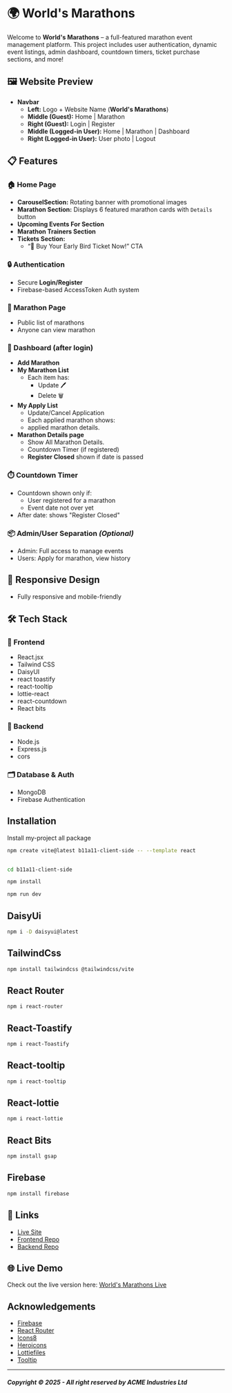 
# 🌍 World's Marathons

Welcome to **World's Marathons** – a full-featured marathon event management platform. This project includes user authentication, dynamic event listings, admin dashboard, countdown timers, ticket purchase sections, and more!


## 🖼️ Website Preview

- **Navbar**
  - **Left:** Logo + Website Name (**World's Marathons**)
  - **Middle (Guest):** Home | Marathon
  - **Right (Guest):** Login | Register
  - **Middle (Logged-in User):** Home | Marathon | Dashboard
  - **Right (Logged-in User):** User photo | Logout


## 📋 Features

### 🏠 Home Page
- **CarouselSection:** Rotating banner with promotional images
- **Marathon Section:** Displays 6 featured marathon cards with `Details` button
- **Upcoming Events For Section**
- **Marathon Trainers Section**
- **Tickets Section:** 
  - “🎫 Buy Your Early Bird Ticket Now!” CTA

### 🔒 Authentication
- Secure **Login/Register**
- Firebase-based AccessToken Auth system 

### 🏃 Marathon Page
- Public list of marathons
- Anyone can view marathon

### 📂 Dashboard (after login)
- **Add Marathon**
- **My Marathon List**
  - Each item has:
    - Update 🖊️
    - Delete 🗑️
-  **My Apply List** 
    - Update/Cancel Application 
    - Each applied marathon shows:
    - applied marathon details.   
- **Marathon Details page**
    - Show All Marathon Details.   
    - Countdown Timer (if registered)
    - **Register Closed** shown if date is passed
    
   

### ⏱️ Countdown Timer
- Countdown shown only if:
  - User registered for a marathon
  - Event date not over yet
- After date: shows "Register Closed"

### 📦 Admin/User Separation *(Optional)*
- Admin: Full access to manage events
- Users: Apply for marathon, view history

## 📱 Responsive Design
- Fully responsive and mobile-friendly


## 🛠️ Tech Stack

### 🚀 Frontend
- React.jsx
- Tailwind CSS
- DaisyUI
- react toastify
- react-tooltip
- lottie-react
- react-countdown
- React bits
### 🔧 Backend
- Node.js
- Express.js
- cors

### 🗂️ Database & Auth
- MongoDB
- Firebase Authentication

## Installation

Install my-project all package

```bash
npm create vite@latest b11a11-client-side -- --template react
  
```
```bash
cd b11a11-client-side
```

```bash
npm install
```

```bash
npm run dev
```
## DaisyUi

```bash
npm i -D daisyui@latest
```
## TailwindCss
```bash
npm install tailwindcss @tailwindcss/vite
```
## React Router

```bash
npm i react-router

```
## React-Toastify

```bash
npm i react-Toastify
```
## React-tooltip

```bash
npm i react-tooltip
```
## React-lottie

```bash
npm i react-lottie
```
## React Bits

```bash
npm install gsap
```
## Firebase

```bash
npm install firebase
```

## 📎 Links

- [Live Site](https://worldsmarathons-ab5a1.web.app/)
- [Frontend Repo](https://github.com/Programming-Hero-Web-Course4/b11a11-client-side-mdsheikhmohaimenulislam)
- [Backend Repo](https://github.com/Programming-Hero-Web-Course4/b11a11-server-side-mdsheikhmohaimenulislam)


## 🌐 Live Demo

Check out the live version here: [World's Marathons Live](https://worldsmarathons-ab5a1.web.app/)

##  Acknowledgements

- [Firebase](https://firebase.google.com/)
- [React Router](https://reactrouter.com/)
- [Icons8](https://icons8.com/)
- [Heroicons](https://heroicons.com/)
- [Lottiefiles](https://lottiefiles.com/free-animations/react)
- [Tooltip](https://react-tooltip.com/docs/getting-started)

---

##### Copyright © 2025 - All right reserved by ACME Industries Ltd